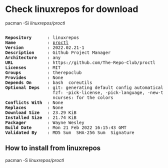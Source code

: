 # Check linuxrepos for download

pacman -Si *linuxrepos/proctl*

<div class="highlight"><pre class="highlight"><text>
<b>Repository</b>      : linuxrepos
<b>Name</b>            : <a href="../../x86_64/proctl-2022.02.21-1-any.pkg.tar.zst">proctl</a>
<b>Version</b>         : 2022.02.21-1
<b>Description</b>     : Github Project Manager
<b>Architecture</b>    : any
<b>URL</b>             : https://github.com/The-Repo-Club/proctl
<b>Licenses</b>        : MIT
<b>Groups</b>          : therepoclub
<b>Provides</b>        : None
<b>Depends On</b>      : bash  coreutils
<b>Optional Deps</b>   : git: generating default config automatically
                  fzf: -pick-license, -pick-language, -new-template flags
                  ncurses: for the colors
<b>Conflicts With</b>  : None
<b>Replaces</b>        : None
<b>Download Size</b>   : 23.29 KiB
<b>Installed Size</b>  : 21.74 KiB
<b>Packager</b>        : Wayne Wesley <wayne6324@gmail.com>
<b>Build Date</b>      : Mon 21 Feb 2022 16:15:43 GMT
<b>Validated By</b>    : MD5 Sum  SHA-256 Sum  Signature
</text></pre></div>

## How to install from linuxrepos

pacman -S *linuxrepos/proctl*
